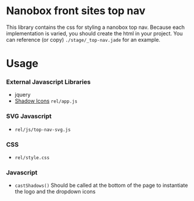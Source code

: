 # Nanobox front sites top nav

This library contains the css for styling a nanobox top nav. Because each implementation is varied, you should create the html in your project. You can reference (or copy) `./stage/_top-nav.jade` for an example.




# Usage

### External Javascript Libraries
* jquery
* [Shadow Icons](https://github.com/Tolmark12/shadow-icons-js) `rel/app.js`

### SVG Javascript
* `rel/js/top-nav-svg.js`

### CSS
* `rel/style.css`

### Javascript
* `castShadows()` Should be called at the bottom of the page to instantiate the logo and the dropdown icons

